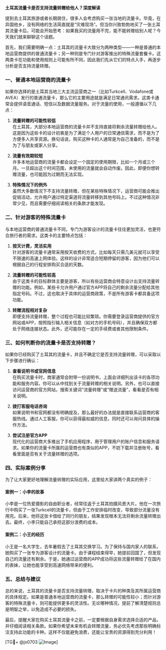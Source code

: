 **土耳其流量卡是否支持流量转赠给他人？深度解读**

提到去土耳其旅游或者长期居住，很多人会考虑购买一张当地的流量卡。毕竟，在异国他乡，没有网络的生活简直就是“灾难现场”。但当你兴致勃勃地买了一张土耳其流量卡后，可能会开始思考：如果我买的流量用不完，能不能转赠给别人呢？今天我们就来聊聊这个话题。

首先，我们需要明确一点：土耳其的流量卡大致分为两种类型——一种是普通的本地运营商提供的普通流量卡；另一种则是专门针对游客推出的特殊流量套餐卡。这两类卡在功能和使用规则上可能有所不同，因此我们先从它们的特点入手，再逐步分析是否支持流量转赠。

### 一、普通本地运营商的流量卡

如果你选择的是土耳其当地三大主流运营商之一（比如Turkcell、Vodafone或AVEA）发行的普通流量卡，那么它的主要用途就是满足日常通讯需求。这类卡通常会提供语音通话、短信以及数据流量服务。对于流量的使用，一般遵循以下几点：

1. **流量转赠的可能性较低**  
   在土耳其，大部分本地运营商的流量卡并不支持直接将剩余流量转赠给他人。这是因为这些卡的设计初衷是为了满足个人用户的日常通信需求，而不是为了方便多人共享资源。换句话说，购买这种卡的人通常是为自己准备的，而不是为了与朋友或家人分享。

2. **流量有效期较短**  
   许多本地运营商的流量卡都会设定一个固定的使用期限，比如一个月或三个月。一旦超出这个时间范围，未使用的流量就会自动作废。因此，即便你想转赠流量，也可能因为过期而无法实现。

3. **特殊情况下的例外**  
   虽然大多数情况下不支持流量转赠，但在某些特殊情况下，运营商可能会推出促销活动，允许用户通过特定渠道将流量转移到其他号码上。不过这种情况非常少见，而且需要仔细阅读相关的条款才能发现。

### 二、针对游客的特殊流量卡

与本地运营商的普通流量卡不同，专门为游客设计的流量卡往往更加灵活，也更符合旅行者的需求。这类卡的主要特点包括：

1. **按天计费，灵活实用**  
   针对游客的流量卡通常采用按天收费的方式，比如每天只需几美元就可以享受不限速的高速上网体验。这样的设计非常适合短期停留的游客，因为他们可以根据自己的行程安排购买合适的天数。

2. **流量转赠的可能性较高**  
   由于这类卡的目标群体主要是游客，所以有些运营商会特意设计出支持流量转赠的功能。例如，某些卡允许用户通过官方APP将自己的剩余流量分配给其他指定号码。不过，这也取决于具体的运营商政策，不是所有游客卡都具备这项功能。

3. **转赠流程相对复杂**  
   即便支持流量转赠，整个过程也可能比较繁琐。你需要登录运营商提供的官方网站或APP，按照指引输入相关信息（如对方的手机号码），并且确保双方都处于网络连接状态。此外，还可能存在一定的手续费或者其他限制条件。

### 三、如何判断你的流量卡是否支持转赠？

如果你已经购买了土耳其的流量卡，并且不确定它是否支持流量转赠，可以采取以下步骤进行确认：

1. **查看说明书或官网信息**  
   在购买流量卡时，商家通常会附带一份说明书，上面会详细列出该卡的各项功能和服务内容。你可以从中找到关于流量转赠的相关说明。另外，也可以直接访问运营商的官方网站，搜索关键词“流量转赠”或“赠送流量”，看看是否有相关说明。

2. **拨打客服电话咨询**  
   如果说明书和官网都没有明确提及，那么最好的办法就是直接联系运营商的客服热线。通过人工客服，你可以获得最权威的信息，同时还可以询问具体的操作方法。

3. **尝试注册官方APP**  
   现代化的运营商大多推出了手机应用程序，用于管理用户的账户信息和服务请求。如果你的流量卡所属的运营商也有类似的APP，不妨下载并注册账号，看看里面是否有关于流量转赠的选项。

### 四、实际案例分享

为了让大家更好地理解流量转赠的实际应用，这里给大家讲两个真实的例子：

#### 案例一：小李的故事  
小李是一位热爱摄影的自由职业者，经常往返于土耳其拍摄风景大片。他在一次旅行中购买了一张Turkcell的流量卡，但由于工作安排临时改变，导致部分流量没有用完。后来，他将这张卡借给了同行的朋友，结果发现根本无法将剩余流量转赠出去。最终，小李只能自己承担这部分浪费的成本。

#### 案例二：小王的经历  
小王是一名大学生，去年暑假去了土耳其交换学习。为了保持与国内家人的联系，她购买了一张专为游客设计的流量卡。由于课程结束得早，她提前回国了，但发现自己的流量还有剩余。于是，她通过运营商的APP成功将这些流量转赠给了在国内的表妹，让她也能享受到高速网络带来的便利。

### 五、总结与建议

总的来说，土耳其的流量卡是否支持流量转赠，取决于卡片的种类及其所属运营商的具体规定。如果是普通本地运营商的流量卡，那么转赠的可能性较小；而针对游客的特殊流量卡，则可能提供更多的灵活性。无论哪种情况，提前了解清楚规则总是明智之举，以免造成不必要的损失。

最后，提醒大家在购买土耳其流量卡之前，一定要根据自身需求选择合适的产品，并仔细阅读相关条款。如果你希望未来有机会转赠流量，务必优先考虑那些明确标注支持此功能的卡种。这样不仅能避免浪费，还能让宝贵的资源得到充分利用！

[TG💪+ @jx0703 ![Image](https://github.com/user-attachments/assets/dbca1d08-cadb-493c-b0ec-ad6f7a83f270)]